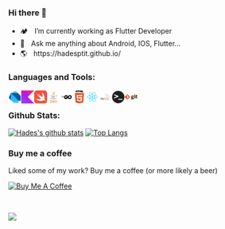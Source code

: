 ### Hi there 👋

- 🏕ㅤI’m currently working as Flutter Developer
- 💬ㅤAsk me anything about Android, IOS, Flutter...
- 🌎ㅤhttps://hadesptit.github.io/

### Languages and Tools:
[<img align="left" alt="Dart" width="26px" src="https://raw.githubusercontent.com/github/explore/80688e429a7d4ef2fca1e82350fe8e3517d3494d/topics/dart/dart.png" />][weblink]
[<img align="left" alt="Kotlin" width="26px" src="https://raw.githubusercontent.com/github/explore/80688e429a7d4ef2fca1e82350fe8e3517d3494d/topics/kotlin/kotlin.png" />][weblink]
[<img align="left" alt="Swift" width="26px" src="https://raw.githubusercontent.com/github/explore/80688e429a7d4ef2fca1e82350fe8e3517d3494d/topics/swift/swift.png" />][weblink]
[<img align="left" alt="Java" width="26px" src="https://raw.githubusercontent.com/github/explore/80688e429a7d4ef2fca1e82350fe8e3517d3494d/topics/java/java.png" />][weblink]
[<img align="left" alt="Go" width="26px" src="https://raw.githubusercontent.com/github/explore/80688e429a7d4ef2fca1e82350fe8e3517d3494d/topics/go/go.png" />][weblink]
[<img align="left" alt="HTML5" width="26px" src="https://raw.githubusercontent.com/github/explore/80688e429a7d4ef2fca1e82350fe8e3517d3494d/topics/html/html.png" />][weblink]
[<img align="left" alt="React" width="26px" src="https://raw.githubusercontent.com/github/explore/80688e429a7d4ef2fca1e82350fe8e3517d3494d/topics/react/react.png" />][weblink]
[<img align="left" alt="MySQL" width="26px" src="https://raw.githubusercontent.com/github/explore/80688e429a7d4ef2fca1e82350fe8e3517d3494d/topics/mysql/mysql.png" />][weblink]
[<img align="left" alt="Terminal" width="26px" src="https://raw.githubusercontent.com/github/explore/80688e429a7d4ef2fca1e82350fe8e3517d3494d/topics/terminal/terminal.png" />][weblink]
[<img align="left" alt="Git" width="26px" src="https://raw.githubusercontent.com/github/explore/80688e429a7d4ef2fca1e82350fe8e3517d3494d/topics/git/git.png" />][weblink]

<br/>

### Github Stats:

[![Hades's github stats](https://github-readme-stats.vercel.app/api?username=HadesPTIT&show_icons=true&show_icons=true&theme=buefy&count_private=true&cache_seconds=1800&line_height=24)](https://github.com/HadesPTIT)
[![Top Langs](https://github-readme-stats.vercel.app/api/top-langs/?username=HadesPTIT&show_icons=true&theme=buefy&layout=compact&cache_seconds=1800&langs_count=8)](https://github.com/HadesPTIT)

### Buy me a coffee

Liked some of my work? Buy me a coffee (or more likely a beer)

<a href="https://www.buymeacoffee.com/hphamptit" target="_blank"><img src="https://bmc-cdn.nyc3.digitaloceanspaces.com/BMC-button-images/custom_images/orange_img.png" alt="Buy Me A Coffee" style="height: auto !important;width: auto !important;" ></a>

<br/>

![](https://komarev.com/ghpvc/?username=HadesPTIT&color=blueviolet)

[website]: https://kipalog.com/users/Hades/mypage
[twitter]: .
[youtube]: https://www.youtube.com/channel/UCcPYcHaFbpbSENYb7Bc3TtA
[instagram]: .
[linkedin]: https://linkedin.com/in
[weblink]: ...
